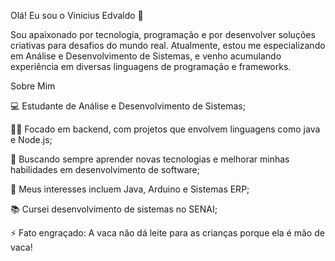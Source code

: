 Olá! Eu sou o Vinicius Edvaldo 👋

Sou apaixonado por tecnologia, programação e por desenvolver soluções criativas para desafios do mundo real. Atualmente, estou me especializando em Análise e Desenvolvimento de Sistemas, e venho acumulando experiência em diversas linguagens de programação e frameworks.


Sobre Mim

💻 Estudante de Análise e Desenvolvimento de Sistemas;

👨‍💻 Focado em backend, com projetos que envolvem linguagens como java e Node.js;

🚀 Buscando sempre aprender novas tecnologias e melhorar minhas habilidades em desenvolvimento de software;

🎯 Meus interesses incluem Java, Arduino e Sistemas ERP;

📚 Cursei desenvolvimento de sistemas no SENAI;

⚡ Fato engraçado: A vaca não dá leite para as crianças porque ela é mão de vaca!

<!---
ViniciusEdvaldo/ViniciusEdvaldo is a ✨ special ✨ repository because its `README.md` (this file) appears on your GitHub profile.
You can click the Preview link to take a look at your changes.
--->
